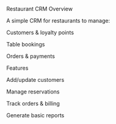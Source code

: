 Restaurant CRM
Overview

A simple CRM for restaurants to manage:

Customers & loyalty points

Table bookings

Orders & payments

Features

Add/update customers

Manage reservations

Track orders & billing

Generate basic reports



